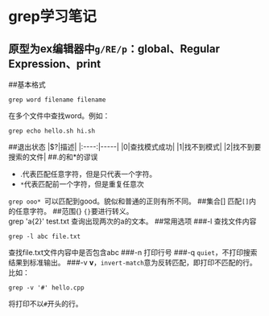grep学习笔记
============
原型为ex编辑器中`g/RE/p`：global、Regular Expression、print
------------
##基本格式

    grep word filename filename
在多个文件中查找word。例如：

    grep echo hello.sh hi.sh
##退出状态
|$?|描述|
|:----:|-----|
|0|查找模式成功|
|1|找不到模式|
|2|找不到要搜索的文件|
##.的和*的谬误
* .代表匹配任意字符，但是只代表一个字符。
* `*`代表匹配前一个字符，但是重复任意次

`grep ooo* `可以匹配到good。貌似和普通的正则有所不同。
##集合[]
匹配`[]`内的任意字符。
##范围{}
`{}`要进行转义。  
    grep 'a\{2\}' test.txt
查询出现两次的a的文本。
##常用选项
###-l
查找文件内容

    grep -l abc file.txt
查找file.txt文件内容中是否包含abc
###-n
打印行号
###-q
`quiet`，不打印搜索结果到标准输出。
###-v
**v**，`invert-match`意为反转匹配，即打印不匹配的行。比如：

    grep -v '#' hello.cpp
将打印不以`#`开头的行。


